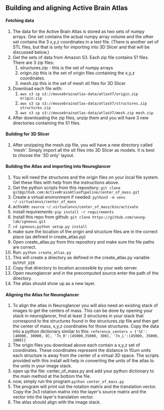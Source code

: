 ## Building and aligning Active Brain Atlas
#### Fetching data
1. The data for the Active Brain Atlas is stored as two sets of numpy arrays. One set contains the actual
numpy array volume and the other set contains the 3 x,y,z coordinates in a text file. (There is another set of STL
files, but that is only for importing into 3D Slicer and that will be discussed below.)
1. Get the sets of data from Amazon S3. Each zip file contains 51 files. There are 3 zip files:
    1. structures.zip - this is the set of numpy arrays
    1. origin.zip this is the set of origin files containing the x,y,z coordinates.
    1. mesh.zip this is the set of mesh stl files for 3D Slicer
1. Download each file with:
    1. `aws s3 cp s3://mousebrainatlas-data/atlasV7/origin.zip origin.zip`
    1. `aws s3 cp s3://mousebrainatlas-data/atlasV7/structures.zip structures.zip`
    1. `aws s3 cp s3://mousebrainatlas-data/atlasV7/mesh.zip mesh.zip`
1. After downloading the zip files, unzip them and you will have 3 new directories containing the 51 files.


#### Building for 3D Slicer
1. After unzipping the mesh.zip file, you will have a new directory called 'mesh'. Simply import all the stl files
into 3D Slicer as models. It is best to choose the '3D only' layout.

#### Building the Atlas and importing into Neuroglancer
1. You will need the structures and the origin files on your local file system. Get these files with help
from the instructions above.
1. Get the python scripts from this repository: `git clone git@github.com:ActiveBrainAtlasPipeline/center_of_mass.git`
1. Create a virtual environment if needed: `python3 -m venv ~/.virtualenvs/center_of_mass`
1. activate: `source ~/.virtualenvs/center_of_mass/bin/activate`
1. install requirements: `pip install -r requirements`
1. Install this repo from github: `git clone https://github.com/seung-lab/igneous.git`
1. `cd igneous;python setup.py install`
1. make sure the location of the origin and structure files are in the correct place (as defined in create_atlas.py)
1. Open create_atlas.py from this repository and make sure the file paths are correct.
1. Run: `python create_atlas.py`
1. This will create a directory as defined in the create_atlas.py variable `OUTPUT_DIR`
1. Copy that directory to location accessible by your web server.
1. Open neuroglancer and in the precomputed source enter the path of the directory.
1. The atlas should show up as a new layer.

#### Aligning the Atlas for Neuroglancer
1. To align the atlas in Neuroglancer you will also need an existing stack of images to get the centers of mass. 
This can be done by opening your stack in neuroglancer, find at least 3 structures in your stack that correspond
to the structures found in the structures.zip file and then get the center of mass, x,y,z coordinates for those 
structures. Copy the data into a python dictionary similar to this:
`reference_centers = {'SC':[40000, 30000, 0], '7n_R':[45000,35000, 300], '7n_L':[45000, 35000, 1000]}`
1. The origin files you download above each contain a x,y,z set of coordinates. These coordinates represent
the distance in 10um units each structure is away from the center of a virtual 3D space. The scripts provided
with this install will help in converting the units of the atlas to the units in your image stack.
1. open up the file: center_of_mass.py and add your python dictionary to the main method at the bottom the file. 
1. now, simply run the program `python center_of_mass.py`
1. The program will print out the rotation matrix and the translation vector. Copy the 3x3 rotation matrix 
into the layer's source matrix and the vector into the layer's translation vector.
1. The atlas should align with the image stack.

